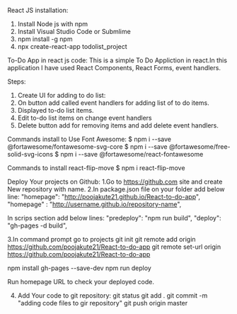React JS installation:
1. Install Node js with npm
2. Install Visual Studio Code or Submlime
2. npm install -g npm
3. npx create-react-app todolist_project

To-Do App in react js code:
This is a simple To Do Appliction in react.In this application I have used React Components, React Forms, event handlers.

Steps:
1. Create UI for adding to do list:
2. On button add called event handlers for adding list of to do items.
3. Displayed to-do list items.
4. Edit to-do list items on change event handlers
5. Delete button add for removing items and add delete event handlers.

Commands install to Use Font Awesome:
$ npm i --save @fortawesome/fontawesome-svg-core
$ npm i --save @fortawesome/free-solid-svg-icons
$ npm i --save @fortawesome/react-fontawesome

Commands to install react-flip-move
$ npm i react-flip-move

Deploy Your projects on Github:
1.Go to https://github.com site and create New repository with name.
2.In package.json file on your folder add below line:
 "homepage": "http://poojakute21.github.io/React-to-do-app",
 "homepage" : "http://username.github.io/repository-name",
 
 In scrips section add below lines:
	"predeploy": "npm run build",
    "deploy": "gh-pages -d build",
	
3.In command prompt go to projects
git init
git remote add origin https://github.com/poojakute21/React-to-do-app
git remote set-url origin https://github.com/poojakute21/React-to-do-app

npm install gh-pages --save-dev
npm run deploy

Run homepage URL to check your deployed code.

4. Add Your code to git repository:
git status
git add .
git commit -m "adding code files to gir repository"
git push origin master
